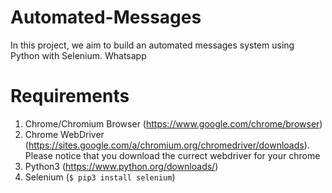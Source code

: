 # Automated-Messages
In this project, we aim to build an automated messages system using Python with Selenium. Whatsapp

# Requirements
1. Chrome/Chromium Browser (https://www.google.com/chrome/browser)
2. Chrome WebDriver (https://sites.google.com/a/chromium.org/chromedriver/downloads).
    Please notice that you download the currect webdriver for your chrome
3. Python3 (https://www.python.org/downloads/)
4. Selenium (<code>$ pip3 install selenium</code>)
